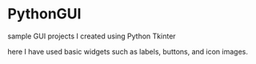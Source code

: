 # PythonGUI
sample GUI projects I created using Python Tkinter 

here I have used basic widgets such as labels, buttons, and icon images. 
